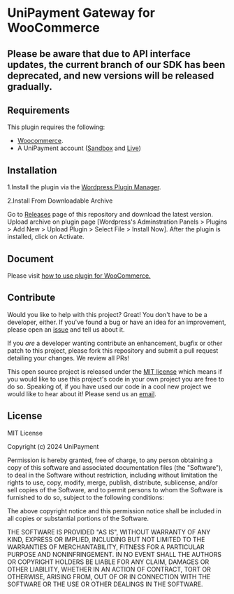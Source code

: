 # UniPayment Gateway for WooCommerce

## Please be aware that due to API interface updates, the current branch of our SDK has been deprecated, and new versions will be released gradually.

## Requirements
This plugin requires the following:
* [Woocommerce](https://wordpress.org/plugins/woocommerce/).
* A UniPayment account ([Sandbox](http://sandbox-console.unipayment.io) and [Live](http://console.unipayment.io))

## Installation
1.Install the plugin via the [Wordpress Plugin Manager](https://wordpress.org/plugins/unipayment-gateway-for-woocommerce/#installation).

2.Install From Downloadable Archive

Go to [Releases](https://github.com/UniCryptoLab/Plugin.WooCommerce/releases/) page of this repository and download the latest version. 
Upload archive on plugin page [Wordpress's Adminstration Panels > Plugins > Add New > Upload Plugin > Select File > Install Now]. 
After the plugin is installed, click on Activate.

## Document
Please visit [how to use plugin for WooCommerce.](https://help.unipayment.io/en/articles/7856672-woocommerce)

## Contribute

Would you like to help with this project?  Great!  You don't have to be a developer, either.  If you've found a bug or have an idea for an improvement, please open an [issue](https://github.com/UniCryptoLab/Plugin.WooCommerce/issues) and tell us about it.

If you *are* a developer wanting contribute an enhancement, bugfix or other patch to this project, please fork this repository and submit a pull request detailing your changes.  We review all PRs!

This open source project is released under the [MIT license](http://opensource.org/licenses/MIT) which means if you would like to use this project's code in your own project you are free to do so. Speaking of, if you have used our code in a cool new project we would like to hear about it!  Please send us an [email](mailto:admin@unipayment.io).


## License

MIT License

Copyright (c) 2024 UniPayment

Permission is hereby granted, free of charge, to any person obtaining a copy
of this software and associated documentation files (the "Software"), to deal
in the Software without restriction, including without limitation the rights
to use, copy, modify, merge, publish, distribute, sublicense, and/or sell
copies of the Software, and to permit persons to whom the Software is
furnished to do so, subject to the following conditions:

The above copyright notice and this permission notice shall be included in all
copies or substantial portions of the Software.

THE SOFTWARE IS PROVIDED "AS IS", WITHOUT WARRANTY OF ANY KIND, EXPRESS OR
IMPLIED, INCLUDING BUT NOT LIMITED TO THE WARRANTIES OF MERCHANTABILITY,
FITNESS FOR A PARTICULAR PURPOSE AND NONINFRINGEMENT. IN NO EVENT SHALL THE
AUTHORS OR COPYRIGHT HOLDERS BE LIABLE FOR ANY CLAIM, DAMAGES OR OTHER
LIABILITY, WHETHER IN AN ACTION OF CONTRACT, TORT OR OTHERWISE, ARISING FROM,
OUT OF OR IN CONNECTION WITH THE SOFTWARE OR THE USE OR OTHER DEALINGS IN THE
SOFTWARE.